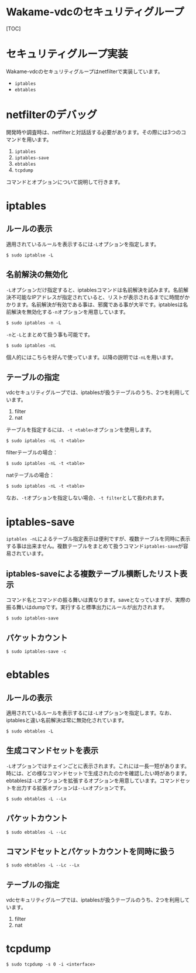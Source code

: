 # Wakame-vdcのセキュリティグループ

[TOC]

# セキュリティグループ実装

Wakame-vdcのセキュリティグループはnetfilterで実装しています。

+ `iptables`
+ `ebtables`

# netfilterのデバッグ

開発時や調査時は、netfilterと対話話する必要があります。その際には3つのコマンドを用います。

1. `iptables`
2. `iptables-save`
3. `ebtables`
4. `tcpdump`

コマンドとオプションについて説明して行きます。

# iptables

## ルールの表示

適用されているルールを表示するには`-L`オプションを指定します。

```
$ sudo iptablse -L
```

## 名前解決の無効化

`-L`オプションだけ指定すると、iptablesコマンドは名前解決を試みます。名前解決不可能なIPアドレスが指定されていると、リストが表示されるまでに時間がかかります。名前解決が有効である事は、邪魔である事が大半です。iptablesは名前解決を無効化する`-n`オプションを用意しています。

```
$ sudo iptables -n -L
```

`-n`と`-L`とまとめて扱う事も可能です。

```
$ sudo iptables -nL
```

個人的にはこちらを好んで使っています。以降の説明では`-nL`を用います。

## テーブルの指定

vdcセキュリティグループでは、iptablesが扱うテーブルのうち、2つを利用しています。

1. filter
2. nat

テーブルを指定するには、`-t <table>`オプションを使用します。

```
$ sudo iptables -nL -t <table>
```

filterテーブルの場合：

```
$ sudo iptables -nL -t <table>
```

natテーブルの場合：

```
$ sudo iptables -nL -t <table>
```

なお、`-t`オプションを指定しない場合、`-t filter`として扱われます。

# iptables-save

`iptables -nL`によるテーブル指定表示は便利ですが、複数テーブルを同時に表示する事は出来ません。複数テーブルをまとめて扱うコマンド`iptables-save`が容易されています。

## iptables-saveによる複数テーブル横断したリスト表示

コマンド名とコマンドの振る舞いは異なります。saveとなっていますが、実際の振る舞いはdumpです。実行すると標準出力にルールが出力されます。

```
$ sudo iptables-save
```

## パケットカウント

```
$ sudo iptables-save -c
```

# ebtables

## ルールの表示

適用されているルールを表示するには`-L`オプションを指定します。なお、iptablesと違い名前解決は常に無効化されています。

```
$ sudo ebtables -L
```

## 生成コマンドセットを表示

`-L`オプションではチェインごとに表示されます。これには一長一短があります。時には、どの様なコマンドセットで生成されたのかを確認したい時があります。ebtablesは`-L`オプションを拡張するオプションを用意しています。コマンドセットを出力する拡張オプションは`--Lx`オプションです。

```
$ sudo ebtables -L --Lx
```

## パケットカウント

```
$ sudo ebtables -L --Lc
```

## コマンドセットとパケットカウントを同時に扱う

```
$ sudo ebtables -L --Lc --Lx
```

## テーブルの指定

vdcセキュリティグループでは、iptablesが扱うテーブルのうち、2つを利用しています。

1. filter
2. nat

# tcpdump

```
$ sudo tcpdump -s 0 -i <interface>
```
